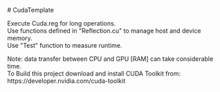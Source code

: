 <p>
  # CudaTemplate
</p>

<p>
  Execute Cuda.reg for long operations.<br>
  Use functions defined in "Reflection.cu" to manage host and device memory.<br>
  Use "Test" function to measure runtime.
</p>

<p>
Note: data transfer between CPU and GPU [RAM] can take considerable time.<br>
To Build this project download and install CUDA Toolkit from:<br>
https://developer.nvidia.com/cuda-toolkit
</p>

